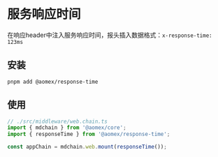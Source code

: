 # 服务响应时间

在响应header中注入服务响应时间，报头插入数据格式：`x-response-time: 123ms`

## 安装

```bash:no-line-numbers
pnpm add @aomex/response-time
```

## 使用

```typescript
// ./src/middleware/web.chain.ts
import { mdchain } from '@aomex/core';
import { responseTime } from '@aomex/response-time';

const appChain = mdchain.web.mount(responseTime());
```
